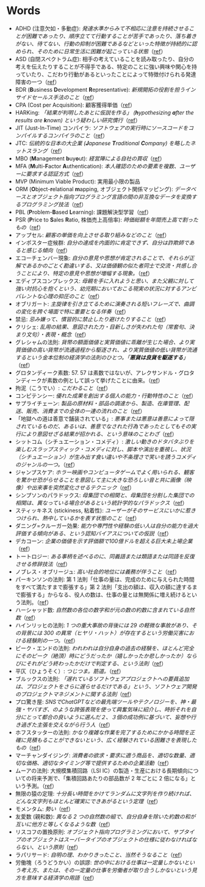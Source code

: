 # Words

- ADHD (注意欠如・多動症): *発達水準からみて不相応に注意を持続させることが困難であったり、順序立てて行動することが苦手であったり、落ち着きがない、待てない、行動の抑制が困難であるなどといった特徴が持続的に認められ、そのために日常生活に困難が起こっている状態*（[ref](https://www.ncnp.go.jp/hospital/patient/disease07.html)）
- ASD (自閉スペクトラム症): 相手の考えていることを読み取ったり、自分の考えを伝えたりすることが不得手である、特定のことに強い興味や関心を持っていたり、こだわり行動があるといったことによって特徴付けられる発達障害の一つ（[ref](https://www.ncnp.go.jp/hospital/patient/disease06.html)）
- BDR (**B**usiness **D**evelopment **R**epresentative): *新規開拓の役割を担うインサイドセールス手法のこと*（[ref](https://www.smbc.co.jp/hojin/magazine/sales/about-bdr.html)）
- CPA (Cost per Acquisition): 顧客獲得単価（[ref](https://webtan.impress.co.jp/g/cpa)）
- HARKing: *「結果が判明したあとに仮説を作る」 (**h**ypothesizing **a**fter the **r**esults are **k**nown) という疑わしい研究慣行*（[ref](https://ja.wikipedia.org/wiki/HARKing)）
- JIT (Just-In-Time) コンパイラ: *ソフトウェアの実行時にソースコードをコンパイルするコンパイラのこと*（[ref](https://ja.wikipedia.org/wiki/%E5%AE%9F%E8%A1%8C%E6%99%82%E3%82%B3%E3%83%B3%E3%83%91%E3%82%A4%E3%83%A9)）
- JTC: *伝統的な日本の大企業 (**J**apanese **T**raditional **C**ompany) を略したネットスラング*（[ref](https://www.asahi.com/articles/ASQ5D6SN1Q5BULEI002.html)）
- MBO (**M**anagement **b**uy**o**ut): *経営陣による自社の買収*（[ref](https://ja.wikipedia.org/wiki/%E3%83%9E%E3%83%8D%E3%82%B8%E3%83%A1%E3%83%B3%E3%83%88%E3%83%BB%E3%83%90%E3%82%A4%E3%82%A2%E3%82%A6%E3%83%88)）
- MFA (**M**ulti-**F**actor **A**uthentication): *本人確認のための要素を複数、ユーザーに要求する認証方式*（[ref](https://www.nec-solutioninnovators.co.jp/ss/insider/security-words/21.html)）
- MVP (Minimum Viable Product): 実用最小限の製品
- ORM (**O**bject-**r**elational **m**apping, オブジェクト関係マッピング): *データベースとオブジェクト指向プログラミング言語の間の非互換なデータを変換するプログラミング技法*（[ref](https://ja.wikipedia.org/wiki/%E3%82%AA%E3%83%96%E3%82%B8%E3%82%A7%E3%82%AF%E3%83%88%E9%96%A2%E4%BF%82%E3%83%9E%E3%83%83%E3%83%94%E3%83%B3%E3%82%B0)）
- PBL (**P**roblem-**B**ased **L**earning): 課題解決型学習（[ref](https://ja.wikipedia.org/wiki/%E5%95%8F%E9%A1%8C%E8%A7%A3%E6%B1%BA%E5%AD%A6%E7%BF%92)）
- PSR (**P**rice to **S**ales **R**atio, 株価売上高倍率): *時価総額を年間売上高で割ったもの*（[ref](https://www.nomura.co.jp/terms/english/p/psr.html)）
- アップセル: *顧客の単価を向上させる取り組みなどのこと*（[ref](https://www.ntt.com/bizon/glossary/j-a/upsell.html)）
- インポスター症候群: *自分の達成を内面的に肯定できず、自分は詐欺師であると感じる傾向*（[ref](https://ja.wikipedia.org/wiki/%E3%82%A4%E3%83%B3%E3%83%9D%E3%82%B9%E3%82%BF%E3%83%BC%E7%97%87%E5%80%99%E7%BE%A4)）
- エコーチェンバー現象: *自分の意見や思想が肯定されることで、それらが正解であるかのごとく勘違いする、又は価値観の似た者同士で交流・共感し合うことにより、特定の意見や思想が増幅する現象。*（[ref](https://ja.wikipedia.org/wiki/%E3%82%A8%E3%82%B3%E3%83%BC%E3%83%81%E3%82%A7%E3%83%B3%E3%83%90%E3%83%BC%E7%8F%BE%E8%B1%A1)）
- エディプスコンプレックス: *母親を手に入れようと思い、また父親に対して強い対抗心を抱くという、幼児期においておこる現実の状況に対するアンビバレントな心理の抑圧のこと*（[ref](https://ja.wikipedia.org/wiki/%E3%82%A8%E3%83%87%E3%82%A3%E3%83%97%E3%82%B9%E3%82%B3%E3%83%B3%E3%83%97%E3%83%AC%E3%83%83%E3%82%AF%E3%82%B9)）
- オブリガート: *主旋律を引き立てるために演奏される短いフレーズで、曲調の変化を跨ぐ場面で特に重要となる伴奏*（[ref](https://ja.wikipedia.org/wiki/%E3%82%AA%E3%83%96%E3%83%AA%E3%82%AC%E3%83%BC%E3%83%88_(%E3%83%9D%E3%83%94%E3%83%A5%E3%83%A9%E3%83%BC%E9%9F%B3%E6%A5%BD))）
- 禁忌: *忌み嫌って、慣習的に禁止したり避けたりすること*（[ref](https://dictionary.goo.ne.jp/word/%E7%A6%81%E5%BF%8C/)）
- クリシェ: *乱用の結果、意図された力・目新しさが失われた句（常套句、決まり文句）・表現・概念*（[ref](https://ja.wikipedia.org/wiki/%E3%82%AF%E3%83%AA%E3%82%B7%E3%82%A7)）
- グレシャムの法則: *貨幣の額面価値と実質価値に乖離が生じた場合、より実質価値の高い貨幣が流通過程から駆逐され、より実質価値の低い貨幣が流通するという金本位制の経済学の法則のひとつ。「**悪貨は良貨を駆逐する**」*（[ref](https://ja.wikipedia.org/wiki/%E3%82%B0%E3%83%AC%E3%82%B7%E3%83%A3%E3%83%A0%E3%81%AE%E6%B3%95%E5%89%87)）
- グロタンディーク素数: 57. 57 は素数ではないが、アレクサンドル・グロタンディークが素数の例として誤って挙げたことに由来。（[ref](https://ja.wikipedia.org/wiki/%E3%82%A2%E3%83%AC%E3%82%AF%E3%82%B5%E3%83%B3%E3%83%89%E3%83%AB%E3%83%BB%E3%82%B0%E3%83%AD%E3%82%BF%E3%83%B3%E3%83%87%E3%82%A3%E3%83%BC%E3%82%AF#%E9%80%B8%E8%A9%B1)）
- 拘泥（こうでい）: *こだわること*（[ref](https://dictionary.goo.ne.jp/word/%E6%8B%98%E6%B3%A5/)）
- コンピテンシー: *優れた成果を創出する個人の能力・行動特性のこと*（[ref](https://www.nri.com/jp/knowledge/glossary/lst/ka/comptency)）
- サプライチェーン: *製品の原材料・部品の調達から、製造、在庫管理、配送、販売、消費までの全体の一連の流れのこと*（[ref](https://www.daiwabutsuryu.co.jp/useful/words/supply-chain)）
- 「地獄への道は善意で舗装されている」: *悪事または悪意は善意によって隠されているものだ、あるいは、善意でなされた行為であったとしてもその実行により意図せざる結果が招かれる、という意味のことわざ*（[ref](https://ja.wikipedia.org/wiki/%E5%9C%B0%E7%8D%84%E3%81%B8%E3%81%AE%E9%81%93%E3%81%AF%E5%96%84%E6%84%8F%E3%81%A7%E8%88%97%E8%A3%85%E3%81%95%E3%82%8C%E3%81%A6%E3%81%84%E3%82%8B)）
- シットコム（シチュエーション・コメディ）: *激しい動きのドタバタぶりを楽しむスラップスティック・コメディに対し、脚本や演出を重視し、状況（シチュエーション）が生み出す食い違いや不条理さで笑いを誘うコメディのジャンルの一つ。*（[ref](https://ja.wikipedia.org/wiki/%E3%82%B7%E3%83%81%E3%83%A5%E3%82%A8%E3%83%BC%E3%82%B7%E3%83%A7%E3%83%B3%E3%83%BB%E3%82%B3%E3%83%A1%E3%83%87%E3%82%A3)）
- ジャンプスケア: *ホラー映画やコンピュータゲームでよく用いられる、観客を驚かせ恐がらせることを意図して主に大きな恐ろしい音と共に画像（映像）や出来事を突然変化させるテクニック*（[ref](https://ja.wikipedia.org/wiki/%E3%82%B8%E3%83%A3%E3%83%B3%E3%83%97%E3%82%B9%E3%82%B1%E3%82%A2)）
- シンプソンのパラドックス: *母集団での相関と、母集団を分割した集団での相関は、異なっている場合があるという統計学的なパラドックス*（[ref](https://ja.wikipedia.org/wiki/%E3%82%B7%E3%83%B3%E3%83%97%E3%82%BD%E3%83%B3%E3%81%AE%E3%83%91%E3%83%A9%E3%83%89%E3%83%83%E3%82%AF%E3%82%B9)）
- スティッキネス (stickiness, 粘着性): *ユーザーがそのサービスにいかに惹きつけられ、熱中しているかを表す状態のこと*（[ref](https://makitani.net/shimauma/stickiness)）
- ダニング=クルーガー効果: *能力や専門性や経験の低い人は自分の能力を過大評価する傾向がある、という認知バイアスについての仮説*（[ref](https://ja.wikipedia.org/wiki/%E3%83%80%E3%83%8B%E3%83%B3%E3%82%B0%EF%BC%9D%E3%82%AF%E3%83%AB%E3%83%BC%E3%82%AC%E3%83%BC%E5%8A%B9%E6%9E%9C)）
- デカコーン: *企業の価値を示す評価額で100億ドルを超える巨大未上場企業*（[ref](https://www.nikkei4946.com/knowledgebank/selection/detail.aspx?value=1587)）
- トートロジー: *ある事柄を述べるのに、同義語または類語または同語を反復させる修辞技法*（[ref](https://ja.wikipedia.org/wiki/%E3%83%88%E3%83%BC%E3%83%88%E3%83%AD%E3%82%B8%E3%83%BC)）
- ノブレス・オブリージュ: *高い社会的地位には義務が伴うこと*（[ref](https://ja.wikipedia.org/wiki/%E3%83%8E%E3%83%96%E3%83%AC%E3%82%B9%E3%83%BB%E3%82%AA%E3%83%96%E3%83%AA%E3%83%BC%E3%82%B8%E3%83%A5)）
- パーキンソンの法則: 第 1 法則「仕事の量は、完成のために与えられた時間をすべて満たすまで膨張する」第 2 法則「支出の額は、収入の額に達するまで膨張する」からなる、役人の数は、仕事の量とは無関係に増え続けるという法則。（[ref](https://ja.wikipedia.org/wiki/%E3%83%91%E3%83%BC%E3%82%AD%E3%83%B3%E3%82%BD%E3%83%B3%E3%81%AE%E6%B3%95%E5%89%87)）
- ハーシャッド数: *自然数の各位の数字和が元の数の約数に含まれている自然数*（[ref](https://ja.wikipedia.org/wiki/%E3%83%8F%E3%83%BC%E3%82%B7%E3%83%A3%E3%83%83%E3%83%89%E6%95%B0)）
- ハインリッヒの法則: *1 つの重大事故の背後には 29 の軽微な事故があり、その背景には 300 の異常（ヒヤリ・ハット）が存在するという労働災害における経験則の一つ。*（[ref](https://ja.wikipedia.org/wiki/%E3%83%8F%E3%82%A4%E3%83%B3%E3%83%AA%E3%83%83%E3%83%92%E3%81%AE%E6%B3%95%E5%89%87)）
- ピーク・エンドの法則: *われわれは自分自身の過去の経験を、ほとんど完全にそのピーク（絶頂）時にどうだったか（嬉しかったか悲しかったか）ならびにそれがどう終わったかだけで判定する、という法則*（[ref](https://ja.wikipedia.org/wiki/%E3%83%94%E3%83%BC%E3%82%AF%E3%83%BB%E3%82%A8%E3%83%B3%E3%83%89%E3%81%AE%E6%B3%95%E5%89%87)）
- 平仄（ひょうそく）: *つじつま。筋道。*（[ref](https://kotobank.jp/word/%E5%B9%B3%E4%BB%84-121352)）
- ブルックスの法則: *「遅れているソフトウェアプロジェクトへの要員追加は、プロジェクトをさらに遅らせるだけである」という、ソフトウェア開発のプロジェクトマネジメントに関する法則*（[ref](https://ja.wikipedia.org/wiki/%E3%83%96%E3%83%AB%E3%83%83%E3%82%AF%E3%82%B9%E3%81%AE%E6%B3%95%E5%89%87)）
- プロ驚き屋: *SNSでChatGPTなどの最先端ツールやテクノロジーを、神・最強・ヤバすぎ、のような誇張表現を使って興奮気味に紹介し、時折それを自分にとって都合の良いように選んだ２、３個の成功例に基づいて、妄想や行き過ぎた主張を交えながら行う人*（[ref](https://takashionary.com/ja/pro-odorokiya-meaning/)）
- ホフスタッターの法則: *かなり複雑な作業を完了するためにかかる時間を正確に見積もることができないという、広く経験されている困難さを表現したもの*（[ref](https://ja.wikipedia.org/wiki/%E3%83%9B%E3%83%95%E3%82%B9%E3%82%BF%E3%83%83%E3%82%BF%E3%83%BC%E3%81%AE%E6%B3%95%E5%89%87)）
- マーチャンダイジング: *消費者の欲求・要求に適う商品を、適切な数量、適切な価格、適切なタイミング等で提供するための企業活動*（[ref](https://ja.wikipedia.org/wiki/%E3%83%9E%E3%83%BC%E3%83%81%E3%83%A3%E3%83%B3%E3%83%80%E3%82%A4%E3%82%B8%E3%83%B3%E3%82%B0)）
- ムーアの法則: 大規模集積回路（LSI IC）の製造・生産における長期傾向についての将来予測で、「集積回路あたりの部品数が 2 年ごとに 2 倍になる」という予測。（[ref](https://ja.wikipedia.org/wiki/%E3%83%A0%E3%83%BC%E3%82%A2%E3%81%AE%E6%B3%95%E5%89%87)）
- 無限の猿の定理: *十分長い時間をかけてランダムに文字列を作り続ければ、どんな文字列もほとんど確実にできあがるという定理*（[ref](https://ja.wikipedia.org/wiki/%E7%84%A1%E9%99%90%E3%81%AE%E7%8C%BF%E5%AE%9A%E7%90%86)）
- モメンタム: *勢い*（[ref](https://dictionary.goo.ne.jp/word/%E3%83%A2%E3%83%A1%E3%83%B3%E3%82%BF%E3%83%A0/)）
- 友愛数 (親和数): *異なる 2 つの自然数の組で、自分自身を除いた約数の和が互いに他方と等しくなるような数*（[ref](https://ja.wikipedia.org/wiki/%E5%8F%8B%E6%84%9B%E6%95%B0)）
- リスコフの置換原則: *オブジェクト指向プログラミングにおいて、サブタイプのオブジェクトはスーパータイプのオブジェクトの仕様に従わなければならない、という原則*（[ref](https://ja.m.wikipedia.org/wiki/%E3%83%AA%E3%82%B9%E3%82%B3%E3%83%95%E3%81%AE%E7%BD%AE%E6%8F%9B%E5%8E%9F%E5%89%87)）
- ラパリサード: *自明の理、わかりきったこと、当然そうなること*（[ref](https://www.ne.jp/asahi/music/marinkyo/parolo/laparissade.html.ja)）
- 労働塊（ろうどうかい）の誤謬: *世の中における仕事は一定量しかないという考え方、または、その一定量の仕事を労働者が取り合うしかないという見方を意味する経済学の用語*（[ref](https://ja.wikipedia.org/wiki/%E5%8A%B4%E5%83%8D%E5%A1%8A%E3%81%AE%E8%AA%A4%E8%AC%AC)）
